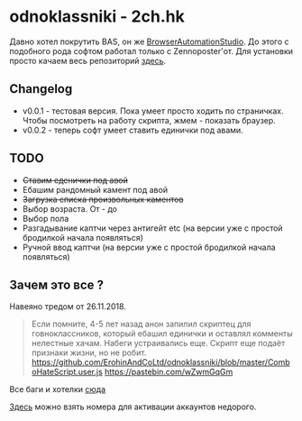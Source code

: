 # odnoklassniki - 2ch.hk
Давно хотел покрутить BAS, он же [BrowserAutomationStudio](https://bablosoft.com/shop/BrowserAutomationStudio).
До этого с подобного рода софтом работал только с Zennoposter'от.
Для установки просто качаем весь репозиторий [здесь](https://github.com/webcamguide/odnoklassniki/archive/master.zip).

## Changelog
* v0.0.1 - тестовая версия. Пока умеет просто ходить по страничках. Чтобы посмотреть на работу скрипта, жмем - показать браузер.
* v0.0.2 - теперь софт умеет ставить единички под авами.

## TODO
* ~~Ставим еденички под авой~~
* Ебашим рандомный камент под авой
* ~~Загрузка списка произвольных каментов~~
* Выбор возраста. От - до
* Выбор пола
* Разгадывание каптчи через антигейт etc (на версии уже с простой бродилкой начала появляться)
* Ручной ввод каптчи (на версии уже с простой бродилкой начала появляться)

## Зачем это все ?
Навеяно тредом от 26.11.2018.
> Если помните, 4-5 лет назад анон запилил скриптец для говноклассников, который ебашил единички и оставлял комменты нелестные хачам. Набеги устраивались еще. Скрипт еще подаёт признаки жизни, но не робит.
> https://github.com/ErohinAndCoLtd/odnoklassniki/blob/master/ComboHateScript.user.js
> https://pastebin.com/wZwmGqGm

Все баги и хотелки [сюда](https://github.com/webcamguide/odnoklassniki/issues)

[Здесь](http://simsms.org/) можно взять номера для активации аккаунтов недорого.